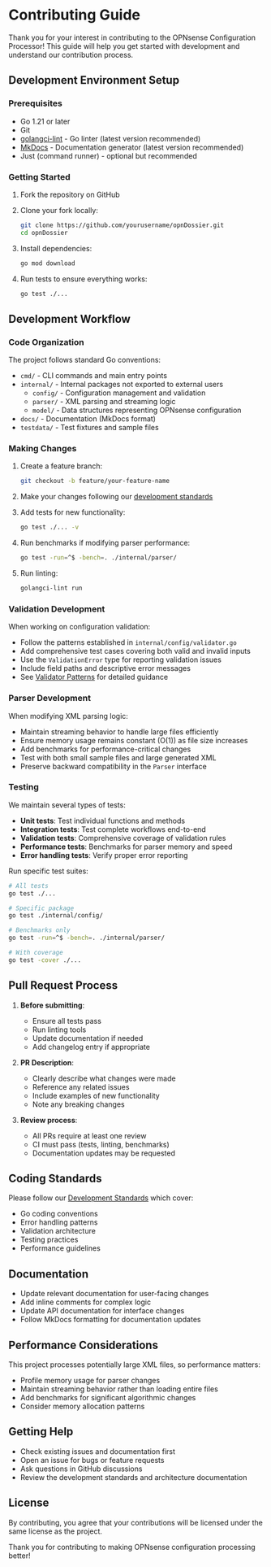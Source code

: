# Contributing Guide

Thank you for your interest in contributing to the OPNsense Configuration Processor! This guide will help you get started with development and understand our contribution process.

## Development Environment Setup

### Prerequisites

- Go 1.21 or later
- Git
- [golangci-lint](https://golangci-lint.run/usage/install/) - Go linter (latest version recommended)
- [MkDocs](https://www.mkdocs.org/getting-started/) - Documentation generator (latest version recommended)
- Just (command runner) - optional but recommended

### Getting Started

1. Fork the repository on GitHub

2. Clone your fork locally:

   ```bash
   git clone https://github.com/yourusername/opnDossier.git
   cd opnDossier
   ```

3. Install dependencies:

   ```bash
   go mod download
   ```

4. Run tests to ensure everything works:

   ```bash
   go test ./...
   ```

## Development Workflow

### Code Organization

The project follows standard Go conventions:

- `cmd/` - CLI commands and main entry points
- `internal/` - Internal packages not exported to external users
  - `config/` - Configuration management and validation
  - `parser/` - XML parsing and streaming logic
  - `model/` - Data structures representing OPNsense configuration
- `docs/` - Documentation (MkDocs format)
- `testdata/` - Test fixtures and sample files

### Making Changes

1. Create a feature branch:

   ```bash
   git checkout -b feature/your-feature-name
   ```

2. Make your changes following our [development standards](../DEVELOPMENT_STANDARDS.md)

3. Add tests for new functionality:

   ```bash
   go test ./... -v
   ```

4. Run benchmarks if modifying parser performance:

   ```bash
   go test -run=^$ -bench=. ./internal/parser/
   ```

5. Run linting:

   ```bash
   golangci-lint run
   ```

### Validation Development

When working on configuration validation:

- Follow the patterns established in `internal/config/validator.go`
- Add comprehensive test cases covering both valid and invalid inputs
- Use the `ValidationError` type for reporting validation issues
- Include field paths and descriptive error messages
- See [Validator Patterns](../DEVELOPMENT_STANDARDS.md#validator-patterns) for detailed guidance

### Parser Development

When modifying XML parsing logic:

- Maintain streaming behavior to handle large files efficiently
- Ensure memory usage remains constant (O(1)) as file size increases
- Add benchmarks for performance-critical changes
- Test with both small sample files and large generated XML
- Preserve backward compatibility in the `Parser` interface

### Testing

We maintain several types of tests:

- **Unit tests**: Test individual functions and methods
- **Integration tests**: Test complete workflows end-to-end
- **Validation tests**: Comprehensive coverage of validation rules
- **Performance tests**: Benchmarks for parser memory and speed
- **Error handling tests**: Verify proper error reporting

Run specific test suites:

```bash
# All tests
go test ./...

# Specific package
go test ./internal/config/

# Benchmarks only
go test -run=^$ -bench=. ./internal/parser/

# With coverage
go test -cover ./...
```

## Pull Request Process

1. **Before submitting**:

   - Ensure all tests pass
   - Run linting tools
   - Update documentation if needed
   - Add changelog entry if appropriate

2. **PR Description**:

   - Clearly describe what changes were made
   - Reference any related issues
   - Include examples of new functionality
   - Note any breaking changes

3. **Review process**:

   - All PRs require at least one review
   - CI must pass (tests, linting, benchmarks)
   - Documentation updates may be requested

## Coding Standards

Please follow our [Development Standards](../DEVELOPMENT_STANDARDS.md) which cover:

- Go coding conventions
- Error handling patterns
- Validation architecture
- Testing practices
- Performance guidelines

## Documentation

- Update relevant documentation for user-facing changes
- Add inline comments for complex logic
- Update API documentation for interface changes
- Follow MkDocs formatting for documentation updates

## Performance Considerations

This project processes potentially large XML files, so performance matters:

- Profile memory usage for parser changes
- Maintain streaming behavior rather than loading entire files
- Add benchmarks for significant algorithmic changes
- Consider memory allocation patterns

## Getting Help

- Check existing issues and documentation first
- Open an issue for bugs or feature requests
- Ask questions in GitHub discussions
- Review the development standards and architecture documentation

## License

By contributing, you agree that your contributions will be licensed under the same license as the project.

Thank you for contributing to making OPNsense configuration processing better!
